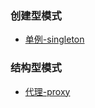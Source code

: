 ### 创建型模式

- [单例-singleton](https://github.com/soraping/design-patterns/blob/master/singleton/singleton.md)

### 结构型模式

- [代理-proxy](https://github.com/soraping/design-patterns/blob/master/proxy/proxy.md)